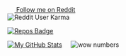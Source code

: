 [<img height="16" width="16" src="http://simpleicons.org/icons/reddit.svg"> Follow me on Reddit](https://www.reddit.com/u/AlreadyReddit999)  
![Reddit User Karma](https://img.shields.io/reddit/user-karma/combined/AlreadyReddit999?color=orange&label=My%20Karma%20on%20Reddit&style=for-the-badge)

[![Repos Badge](https://badges.pufler.dev/repos/puf17640)](https://badges.pufler.dev) 


[![My GitHub Stats](https://github-readme-stats.vercel.app/api?username=onyxcode)](https://github.com/onyxcode) &nbsp; &nbsp; 
![wow numbers](https://gitlang.mrmarble.dev/onyxcode?format=svg&background=%23DDFFF7)
